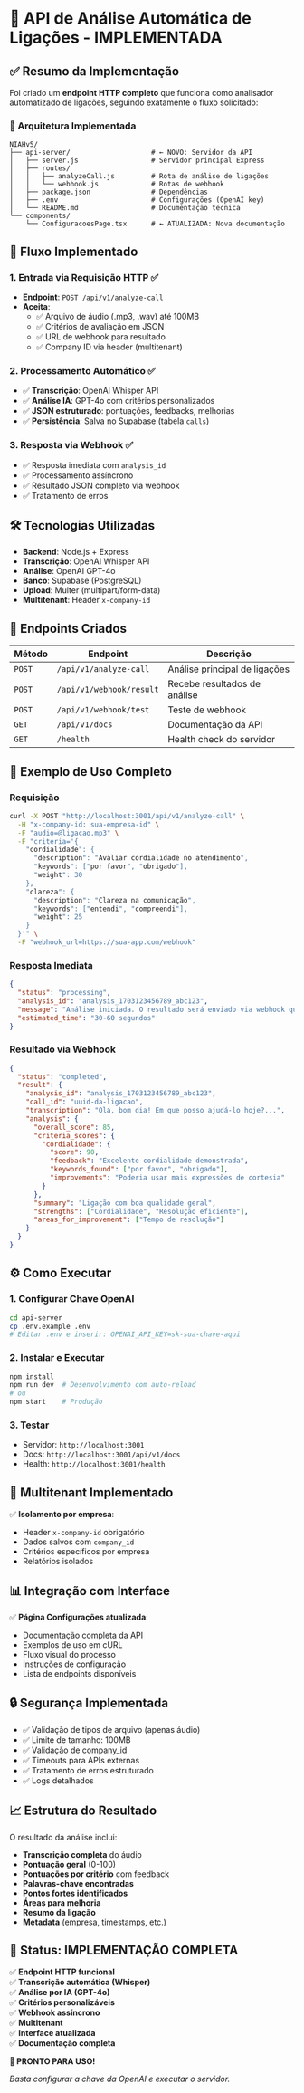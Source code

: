 # 🎯 API de Análise Automática de Ligações - IMPLEMENTADA

## ✅ Resumo da Implementação

Foi criado um **endpoint HTTP completo** que funciona como analisador automatizado de ligações, seguindo exatamente o fluxo solicitado:

### 🔧 Arquitetura Implementada

```
NIAHv5/
├── api-server/                    # ← NOVO: Servidor da API
│   ├── server.js                  # Servidor principal Express
│   ├── routes/
│   │   ├── analyzeCall.js         # Rota de análise de ligações
│   │   └── webhook.js             # Rotas de webhook
│   ├── package.json               # Dependências
│   ├── .env                       # Configurações (OpenAI key)
│   └── README.md                  # Documentação técnica
└── components/
    └── ConfiguracoesPage.tsx      # ← ATUALIZADA: Nova documentação
```

## 🚀 Fluxo Implementado

### 1. **Entrada via Requisição HTTP** ✅
- **Endpoint**: `POST /api/v1/analyze-call`
- **Aceita**:
  - ✅ Arquivo de áudio (.mp3, .wav) até 100MB
  - ✅ Critérios de avaliação em JSON
  - ✅ URL de webhook para resultado
  - ✅ Company ID via header (multitenant)

### 2. **Processamento Automático** ✅
- ✅ **Transcrição**: OpenAI Whisper API
- ✅ **Análise IA**: GPT-4o com critérios personalizados
- ✅ **JSON estruturado**: pontuações, feedbacks, melhorias
- ✅ **Persistência**: Salva no Supabase (tabela `calls`)

### 3. **Resposta via Webhook** ✅
- ✅ Resposta imediata com `analysis_id`
- ✅ Processamento assíncrono
- ✅ Resultado JSON completo via webhook
- ✅ Tratamento de erros

## 🛠️ Tecnologias Utilizadas

- **Backend**: Node.js + Express
- **Transcrição**: OpenAI Whisper API
- **Análise**: OpenAI GPT-4o
- **Banco**: Supabase (PostgreSQL)
- **Upload**: Multer (multipart/form-data)
- **Multitenant**: Header `x-company-id`

## 📡 Endpoints Criados

| Método | Endpoint | Descrição |
|--------|----------|-----------|
| `POST` | `/api/v1/analyze-call` | Análise principal de ligações |
| `POST` | `/api/v1/webhook/result` | Recebe resultados de análise |
| `POST` | `/api/v1/webhook/test` | Teste de webhook |
| `GET` | `/api/v1/docs` | Documentação da API |
| `GET` | `/health` | Health check do servidor |

## 🔄 Exemplo de Uso Completo

### Requisição
```bash
curl -X POST "http://localhost:3001/api/v1/analyze-call" \
  -H "x-company-id: sua-empresa-id" \
  -F "audio=@ligacao.mp3" \
  -F "criteria='{
    "cordialidade": {
      "description": "Avaliar cordialidade no atendimento",
      "keywords": ["por favor", "obrigado"],
      "weight": 30
    },
    "clareza": {
      "description": "Clareza na comunicação",
      "keywords": ["entendi", "compreendi"],
      "weight": 25
    }
  }'" \
  -F "webhook_url=https://sua-app.com/webhook"
```

### Resposta Imediata
```json
{
  "status": "processing",
  "analysis_id": "analysis_1703123456789_abc123",
  "message": "Análise iniciada. O resultado será enviado via webhook quando concluído.",
  "estimated_time": "30-60 segundos"
}
```

### Resultado via Webhook
```json
{
  "status": "completed",
  "result": {
    "analysis_id": "analysis_1703123456789_abc123",
    "call_id": "uuid-da-ligacao",
    "transcription": "Olá, bom dia! Em que posso ajudá-lo hoje?...",
    "analysis": {
      "overall_score": 85,
      "criteria_scores": {
        "cordialidade": {
          "score": 90,
          "feedback": "Excelente cordialidade demonstrada",
          "keywords_found": ["por favor", "obrigado"],
          "improvements": "Poderia usar mais expressões de cortesia"
        }
      },
      "summary": "Ligação com boa qualidade geral",
      "strengths": ["Cordialidade", "Resolução eficiente"],
      "areas_for_improvement": ["Tempo de resolução"]
    }
  }
}
```

## ⚙️ Como Executar

### 1. Configurar Chave OpenAI
```bash
cd api-server
cp .env.example .env
# Editar .env e inserir: OPENAI_API_KEY=sk-sua-chave-aqui
```

### 2. Instalar e Executar
```bash
npm install
npm run dev  # Desenvolvimento com auto-reload
# ou
npm start    # Produção
```

### 3. Testar
- Servidor: `http://localhost:3001`
- Docs: `http://localhost:3001/api/v1/docs`
- Health: `http://localhost:3001/health`

## 🏢 Multitenant Implementado

✅ **Isolamento por empresa**:
- Header `x-company-id` obrigatório
- Dados salvos com `company_id`
- Critérios específicos por empresa
- Relatórios isolados

## 📊 Integração com Interface

✅ **Página Configurações atualizada**:
- Documentação completa da API
- Exemplos de uso em cURL
- Fluxo visual do processo
- Instruções de configuração
- Lista de endpoints disponíveis

## 🔒 Segurança Implementada

- ✅ Validação de tipos de arquivo (apenas áudio)
- ✅ Limite de tamanho: 100MB
- ✅ Validação de company_id
- ✅ Timeouts para APIs externas
- ✅ Tratamento de erros estruturado
- ✅ Logs detalhados

## 📈 Estrutura do Resultado

O resultado da análise inclui:
- **Transcrição completa** do áudio
- **Pontuação geral** (0-100)
- **Pontuações por critério** com feedback
- **Palavras-chave encontradas**
- **Pontos fortes identificados**
- **Áreas para melhoria**
- **Resumo da ligação**
- **Metadata** (empresa, timestamps, etc.)

## 🎯 Status: IMPLEMENTAÇÃO COMPLETA

✅ **Endpoint HTTP funcional**  
✅ **Transcrição automática (Whisper)**  
✅ **Análise por IA (GPT-4o)**  
✅ **Critérios personalizáveis**  
✅ **Webhook assíncrono**  
✅ **Multitenant**  
✅ **Interface atualizada**  
✅ **Documentação completa**  

**🚀 PRONTO PARA USO!**

*Basta configurar a chave da OpenAI e executar o servidor.* 